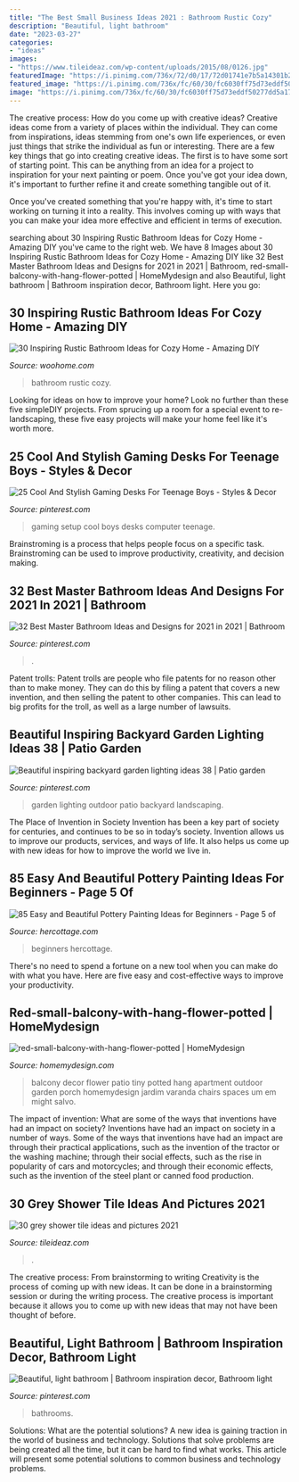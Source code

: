 ```yaml
---
title: "The Best Small Business Ideas 2021 : Bathroom Rustic Cozy"
description: "Beautiful, light bathroom"
date: "2023-03-27"
categories:
- "ideas"
images:
- "https://www.tileideaz.com/wp-content/uploads/2015/08/0126.jpg"
featuredImage: "https://i.pinimg.com/736x/72/d0/17/72d01741e7b5a14301b29dc7a40f0cce.jpg"
featured_image: "https://i.pinimg.com/736x/fc/60/30/fc6030ff75d73eddf50277dd5a175fff.jpg"
image: "https://i.pinimg.com/736x/fc/60/30/fc6030ff75d73eddf50277dd5a175fff.jpg"
---
```



The creative process: How do you come up with creative ideas?
Creative ideas come from a variety of places within the individual. They can come from inspirations, ideas stemming from one's own life experiences, or even just things that strike the individual as fun or interesting. 
There are a few key things that go into creating creative ideas. The first is to have some sort of starting point. This can be anything from an idea for a project to inspiration for your next painting or poem. Once you've got your idea down, it's important to further refine it and create something tangible out of it. 

Once you've created something that you're happy with, it's time to start working on turning it into a reality. This involves coming up with ways that you can make your idea more effective and efficient in terms of execution.

	

		
searching about 30 Inspiring Rustic Bathroom Ideas for Cozy Home - Amazing DIY you've came to the right web. We have 8 Images about 30 Inspiring Rustic Bathroom Ideas for Cozy Home - Amazing DIY like 32 Best Master Bathroom Ideas and Designs for 2021 in 2021 | Bathroom, red-small-balcony-with-hang-flower-potted | HomeMydesign and also Beautiful, light bathroom | Bathroom inspiration decor, Bathroom light. Here you go:
		
    
## 30 Inspiring Rustic Bathroom Ideas For Cozy Home - Amazing DIY

<img loading=lazy src="https://www.woohome.com/wp-content/uploads/2014/06/rustic-bathroom-ideas-30.jpg" onerror="this.onerror=null;this.src='https://tse3.mm.bing.net/th?id=OIP.Hc8ovQCO-8dv3VW4zxu0xgHaLO&amp;pid=15.1';" alt="30 Inspiring Rustic Bathroom Ideas for Cozy Home - Amazing DIY">

_Source: woohome.com_

>bathroom rustic cozy. 

	

Looking for ideas on how to improve your home? Look no further than these five simpleDIY projects. From sprucing up a room for a special event to re-landscaping, these five easy projects will make your home feel like it's worth more.

    
## 25 Cool And Stylish Gaming Desks For Teenage Boys - Styles &amp; Decor

<img loading=lazy src="https://i.pinimg.com/736x/72/d0/17/72d01741e7b5a14301b29dc7a40f0cce.jpg" onerror="this.onerror=null;this.src='https://tse4.mm.bing.net/th?id=OIP.C-HIwl2UZJXs9_eyIMy7zQHaJ4&amp;pid=15.1';" alt="25 Cool And Stylish Gaming Desks For Teenage Boys - Styles &amp; Decor">

_Source: pinterest.com_

>gaming setup cool boys desks computer teenage. 

	

Brainstroming is a process that helps people focus on a specific task. Brainstroming can be used to improve productivity, creativity, and decision making.

    
## 32 Best Master Bathroom Ideas And Designs For 2021 In 2021 | Bathroom

<img loading=lazy src="https://i.pinimg.com/736x/d6/37/cc/d637cca7b988b5827902ee0bc99ae63c.jpg" onerror="this.onerror=null;this.src='https://tse1.mm.bing.net/th?id=OIP.ueNbWoDz1ONaLmj-GFsPfwHaKs&amp;pid=15.1';" alt="32 Best Master Bathroom Ideas and Designs for 2021 in 2021 | Bathroom">

_Source: pinterest.com_

>. 

	

Patent trolls:
Patent trolls are people who file patents for no reason other than to make money. They can do this by filing a patent that covers a new invention, and then selling the patent to other companies. This can lead to big profits for the troll, as well as a large number of lawsuits.

    
## Beautiful Inspiring Backyard Garden Lighting Ideas 38 | Patio Garden

<img loading=lazy src="https://i.pinimg.com/736x/59/17/5b/59175bb076dd8a66c76371904acdd9c2.jpg" onerror="this.onerror=null;this.src='https://tse3.mm.bing.net/th?id=OIP.B8y_rumIZK8UDnFfEvpS8gHaKE&amp;pid=15.1';" alt="Beautiful inspiring backyard garden lighting ideas 38 | Patio garden">

_Source: pinterest.com_

>garden lighting outdoor patio backyard landscaping. 

	

The Place of Invention in Society
Invention has been a key part of society for centuries, and continues to be so in today’s society. Invention allows us to improve our products, services, and ways of life. It also helps us come up with new ideas for how to improve the world we live in.

    
## 85 Easy And Beautiful Pottery Painting Ideas For Beginners - Page 5 Of

<img loading=lazy src="https://www.hercottage.com/wp-content/uploads/2019/07/Easy-and-Beautiful-Pottery-Painting-Ideas-for-Beginners-82.png" onerror="this.onerror=null;this.src='https://tse2.mm.bing.net/th?id=OIP.ytShqoK3k_ByCMNZzHiEPwHaJ4&amp;pid=15.1';" alt="85 Easy and Beautiful Pottery Painting Ideas for Beginners - Page 5 of">

_Source: hercottage.com_

>beginners hercottage. 

	

There's no need to spend a fortune on a new tool when you can make do with what you have. Here are five easy and cost-effective ways to improve your productivity.

    
## Red-small-balcony-with-hang-flower-potted | HomeMydesign

<img loading=lazy src="https://homemydesign.com/wp-content/uploads/2018/03/red-small-balcony-with-hang-flower-potted.jpg" onerror="this.onerror=null;this.src='https://tse3.mm.bing.net/th?id=OIP.0cO69sY33aJPvhY2om-fewHaJ6&amp;pid=15.1';" alt="red-small-balcony-with-hang-flower-potted | HomeMydesign">

_Source: homemydesign.com_

>balcony decor flower patio tiny potted hang apartment outdoor garden porch homemydesign jardim varanda chairs spaces um em might salvo. 

	

The impact of invention: What are some of the ways that inventions have had an impact on society?
Inventions have had an impact on society in a number of ways. Some of the ways that inventions have had an impact are through their practical applications, such as the invention of the tractor or the washing machine; through their social effects, such as the rise in popularity of cars and motorcycles; and through their economic effects, such as the invention of the steel plant or canned food production.

    
## 30 Grey Shower Tile Ideas And Pictures 2021

<img loading=lazy src="https://www.tileideaz.com/wp-content/uploads/2015/08/0126.jpg" onerror="this.onerror=null;this.src='https://tse4.mm.bing.net/th?id=OIP.QZ-Rftj-oT7DbBCCce7cPwHaLL&amp;pid=15.1';" alt="30 grey shower tile ideas and pictures 2021">

_Source: tileideaz.com_

>. 

	

The creative process: From brainstorming to writing
Creativity is the process of coming up with new ideas. It can be done in a brainstorming session or during the writing process. The creative process is important because it allows you to come up with new ideas that may not have been thought of before.

    
## Beautiful, Light Bathroom | Bathroom Inspiration Decor, Bathroom Light

<img loading=lazy src="https://i.pinimg.com/736x/fc/60/30/fc6030ff75d73eddf50277dd5a175fff.jpg" onerror="this.onerror=null;this.src='https://tse3.mm.bing.net/th?id=OIP.8zphOGrQtZpglr5WYszV9gHaLH&amp;pid=15.1';" alt="Beautiful, light bathroom | Bathroom inspiration decor, Bathroom light">

_Source: pinterest.com_

>bathrooms. 

	

Solutions: What are the potential solutions?
A new idea is gaining traction in the world of business and technology. Solutions that solve problems are being created all the time, but it can be hard to find what works. This article will present some potential solutions to common business and technology problems.

